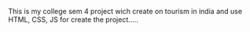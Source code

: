 This is my college sem 4 project wich create on tourism in india and use HTML, CSS, JS for create the project.....
